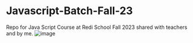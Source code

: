 # Javascript-Batch-Fall-23
Repo for Java Script Course at Redi School Fall 2023 shared with teachers and by me.
![image](https://images.squarespace-cdn.com/content/v1/613f1e4d6b0212660acd9923/b4bd6af5-31a4-4079-a2cb-7632b5f24f58/Horizontal_nobackground.png?format=1500w)
